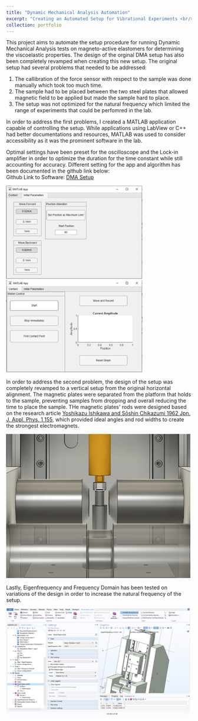 ```yaml
---
title: "Dynamic Mechanical Analysis Automation"
excerpt: "Creating an Automated Setup for Vibrational Experiments <br/><img src='/images/DMA_MAE.png' width = '300'>"
collection: portfolio
---
```

This project aims to automate the setup procedure for running Dynamic Mechanical Analysis tests on magneto-active elastomers for determining the viscoelastic properties. The design of the orginal DMA setup has also been completely revamped when creating this new setup. The original setup had several problems that needed to be addressed:
1. The callibration of the force sensor with respect to the sample was done manually which took too much time.
2. The sample had to be placed between the two steel plates that allowed magnetic field to be applied but made the sample hard to place. 
3. The setup was not optimized for the natural frequency which limited the range of experiments that could be perfomred in the lab.

 In order to address the first problems, I created a MATLAB application capable of controlling the setup. While applications using LabView or C++ had better documentations and resources, MATLAB was used to consider accessibility as it was the prominent software in the lab. 
 
 Optimal settings have been preset for the oscilloscope and the Lock-in amplifier in order to optimize the duration for the time constant while still accounting for accuracy. Different setting for the app and algorithm has been documented in the github link below: \
Github Link to Software:  [DMA Setup](https://github.com/hwkwon1114/MAE-DMA)

<img src='/images/DMA_MATLAB.png' width = '370'><img src='/images/DMA_MATLAB2.png' width = '370'>

In order to address the second problem, the design of the setup was completely revamped to a vertical setup from the original horizontal alignment. The magnetic plates were separated from the platform that holds to the sample, preventing samples from dropping and overall reducing the time to place the sample. THe magnetic plates' rods were designed based on the research article [Yoshikazu Ishikawa and Sōshin Chikazumi 1962 Jpn. J. Appl. Phys. 1 155](https://iopscience.iop.org/article/10.1143/JJAP.1.155#references), which provided ideal angles and rod widths to create the strongest electromagnets. 

<img src='/images/Magnet_Design.png' width = '500'>

Lastly, Eigenfrequency and Frequency Domain has been tested on variations of the design in order to increase the natural frequency of the setup. 

<img src='/images/DMA_COMSOL2.png' width = '500'>
